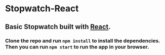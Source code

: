# Stopwatch-React

## Basic Stopwatch built with [React](https://github.com/facebook/react).

### Clone the repo and run `npm install` to install the dependencies. Then you can run `npm start` to run the app in your browser.